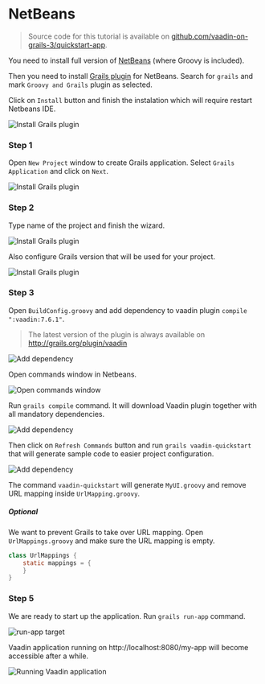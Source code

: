 # NetBeans

> Source code for this tutorial is available on [github.com/vaadin-on-grails-3/quickstart-app](https://github.com/vaadin-on-grails-3/quickstart-app).

You need to install full version of [NetBeans](https://netbeans.org/downloads/index.html) (where Groovy is included).

Then you need to install [Grails plugin](https://netbeans.org/kb/docs/web/grails-quickstart.html) for NetBeans. Search for `grails` and mark `Groovy and Grails` plugin as selected.

Click on `Install` button and finish the instalation which will require restart Netbeans IDE.

![Install Grails plugin](http://vaadinongrails.com/book/1_5_plugin.png)

### Step 1

Open `New Project` window to create Grails application. Select `Grails Application` and click on `Next`.

![Install Grails plugin](http://vaadinongrails.com/book/1_5_create_project.png)

### Step 2

Type name of the project and finish the wizard.

![Install Grails plugin](http://vaadinongrails.com/book/1_5_project_name.png)

Also configure Grails version that will be used for your project.

![Install Grails plugin](http://vaadinongrails.com/book/1_5_grails.png)

### Step 3

Open `BuildConfig.groovy` and add dependency to vaadin plugin `compile ":vaadin:7.6.1"`.

> The latest version of the plugin is always available on http://grails.org/plugin/vaadin

![Add dependency](http://vaadinongrails.com/book/1_5_buildconfig.png)

Open commands window in Netbeans.

![Open commands window](http://vaadinongrails.com/book/1_5_open-grails.png)

Run `grails compile` command. It will download Vaadin plugin together with all mandatory dependencies.

![Add dependency](http://vaadinongrails.com/book/1_5_run-compile.png)

Then click on `Refresh Commands` button and run `grails vaadin-quickstart`  that will generate sample code to easier project configuration.

![Add dependency](http://vaadinongrails.com/book/1_5_run-quickstart.png)

The command `vaadin-quickstart` will generate `MyUI.groovy` and remove URL mapping inside `UrlMapping.groovy`.


##### Optional

We want to prevent Grails to take over URL mapping. Open `UrlMappings.groovy` and make sure the URL mapping is empty.

```java
class UrlMappings {
    static mappings = {
    }
}
```

### Step 5

We are ready to start up the application. Run `grails run-app` command.

![run-app target](http://vaadinongrails.com/book/1_5_run_app.png)

Vaadin application running on http://localhost:8080/my-app will become accessible after a while.

![Running Vaadin application](http://vaadinongrails.com/book/1_1_run_app.png)
